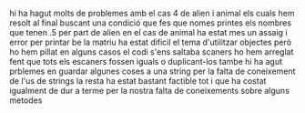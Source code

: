 hi ha hagut molts de problemes amb el cas 4 de alien i animal els cuals hem resolt al final buscant una condició que fes que nomes printes els nombres que tenen .5 per part de alien en el cas de animal ha estat mes un assaig i error per printar be la matriu
ha estat dificil el tema d'utilitzar objectes però ho hem pillat
en alguns casos el codi s'ens saltaba scaners ho hem arreglat fent que tots els escaners fossen iguals o duplicant-los
tambe hi ha agut prblemes en guardar algunes coses a una string per la falta de coneixement de l'us de strings
la resta ha estat bastant factible tot i que ha costat igualment de dur a terme per la nostra falta de coneixements sobre alguns metodes
